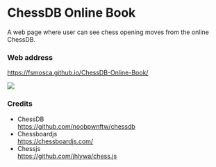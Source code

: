 # ChessDB Online Book
A web page where user can see chess opening moves from the online ChessDB.

### Web address
https://fsmosca.github.io/ChessDB-Online-Book/

![](https://i.imgur.com/7uHl2da.png)

### Credits
* ChessDB<br>
https://github.com/noobpwnftw/chessdb
* Chessboardjs<br>
https://chessboardjs.com/
* Chessjs<br>
https://github.com/jhlywa/chess.js
